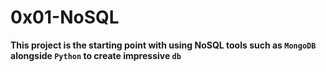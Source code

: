 # 0x01-NoSQL

**This project is the starting point with using NoSQL tools such as `MongoDB` alongside `Python` to create impressive `db`**
